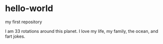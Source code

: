 # hello-world

my first repository  

I am 33 rotations around this planet.  I love my life, my family, the ocean, and fart jokes.
